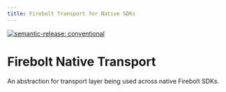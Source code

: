 ```yaml
---
title: Firebolt Transport for Native SDKs
---
```


[![semantic-release: conventional](https://img.shields.io/badge/semantic--release-conventional-e10079?logo=semantic-release)](https://github.com/semantic-release/semantic-release)

# Firebolt Native Transport
An abstraction for transport layer being used across native Firebolt SDKs.

